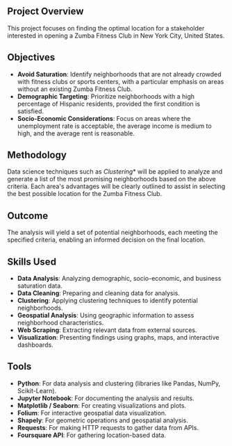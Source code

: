 ## Project Overview
This project focuses on finding the optimal location for a stakeholder interested in opening a Zumba Fitness Club in New York City, United States.

## Objectives
- **Avoid Saturation**: Identify neighborhoods that are not already crowded with fitness clubs or sports centers, with a particular emphasis on areas without an existing Zumba Fitness Club.
- **Demographic Targeting**: Prioritize neighborhoods with a high percentage of Hispanic residents, provided the first condition is satisfied.
- **Socio-Economic Considerations**: Focus on areas where the unemployment rate is acceptable, the average income is medium to high, and the average rent is reasonable.

## Methodology 
Data science techniques such as *Clustering** will be applied to analyze and generate a list of the most promising neighborhoods based on the above criteria. Each area's advantages will be clearly outlined to assist in selecting the best possible location for the Zumba Fitness Club.

## Outcome
The analysis will yield a set of potential neighborhoods, each meeting the specified criteria, enabling an informed decision on the final location.

## Skills Used
- **Data Analysis**: Analyzing demographic, socio-economic, and business saturation data.
- **Data Cleaning**: Preparing and cleaning data for analysis.
- **Clustering**: Applying clustering techniques to identify potential neighborhoods.
- **Geospatial Analysis**: Using geographic information to assess neighborhood characteristics.
- **Web Scraping**: Extracting relevant data from external sources.
- **Visualization**: Presenting findings using graphs, maps, and interactive dashboards.

## Tools
- **Python**: For data analysis and clustering (libraries like Pandas, NumPy, Scikit-Learn).
- **Jupyter Notebook**: For documenting the analysis and results.
- **Matplotlib / Seaborn**: For creating visualizations and plots.
- **Folium**: For interactive geospatial data visualization.
- **Shapely**: For geometric operations and geospatial analysis.
- **Requests**: For making HTTP requests to gather data from APIs.
- **Foursquare API**: For gathering location-based data.

